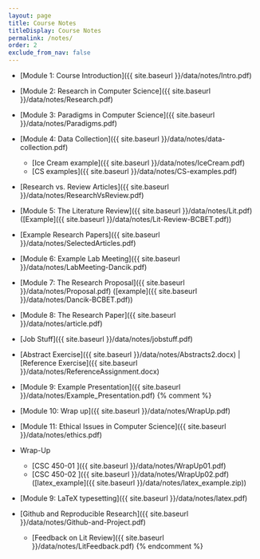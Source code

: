 ```yaml
---
layout: page
title: Course Notes 
titleDisplay: Course Notes
permalink: /notes/
order: 2
exclude_from_nav: false
---
```


* [Module 1: Course Introduction]({{ site.baseurl }}/data/notes/Intro.pdf)
* [Module 2: Research in Computer Science]({{ site.baseurl }}/data/notes/Research.pdf)
* [Module 3: Paradigms in Computer Science]({{ site.baseurl }}/data/notes/Paradigms.pdf)
* [Module 4: Data Collection]({{ site.baseurl }}/data/notes/data-collection.pdf)
    * [Ice Cream example]({{ site.baseurl }}/data/notes/IceCream.pdf)
    * [CS examples]({{ site.baseurl }}/data/notes/CS-examples.pdf)
* [Research vs. Review Articles]({{ site.baseurl }}/data/notes/ResearchVsReview.pdf) 
* [Module 5: The Literature Review]({{ site.baseurl }}/data/notes/Lit.pdf) ([Example]({{ site.baseurl }}/data/notes/Lit-Review-BCBET.pdf))
* [Example Research Papers]({{ site.baseurl }}/data/notes/SelectedArticles.pdf)
* [Module 6: Example Lab Meeting]({{ site.baseurl }}/data/notes/LabMeeting-Dancik.pdf)
* [Module 7: The Research Proposal]({{ site.baseurl }}/data/notes/Proposal.pdf) 
([example]({{ site.baseurl }}/data/notes/Dancik-BCBET.pdf))
* [Module 8: The Research Paper]({{ site.baseurl }}/data/notes/article.pdf) 
* [Job Stuff]({{ site.baseurl }}/data/notes/jobstuff.pdf) 
* [Abstract Exercise]({{ site.baseurl }}/data/notes/Abstracts2.docx) |
  [Reference Exercise]({{ site.baseurl }}/data/notes/ReferenceAssignment.docx)
* [Module 9: Example Presentation]({{ site.baseurl }}/data/notes/Example_Presentation.pdf)
{% comment %} 
* [Module 10: Wrap up]({{ site.baseurl }}/data/notes/WrapUp.pdf)
* [Module 11: Ethical Issues in Computer Science]({{ site.baseurl }}/data/notes/ethics.pdf)

* Wrap-Up
    * [CSC 450-01 ]({{ site.baseurl }}/data/notes/WrapUp01.pdf) 
    * [CSC 450-02 ]({{ site.baseurl }}/data/notes/WrapUp02.pdf) 
([latex_example]({{ site.baseurl }}/data/notes/latex_example.zip)) 
* [Module 9: LaTeX typesetting]({{ site.baseurl }}/data/notes/latex.pdf) 
* [Github and Reproducible Research]({{ site.baseurl }}/data/notes/Github-and-Project.pdf) 
    * [Feedback on Lit Review]({{ site.baseurl }}/data/notes/LitFeedback.pdf) 
{% endcomment %}
